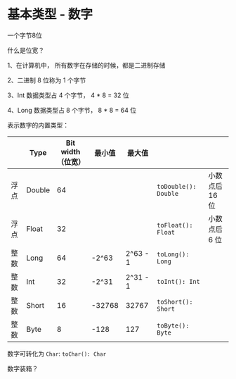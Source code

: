 # 基本类型 - 数字


一个字节8位



什么是位宽？

1、在计算机中， 所有数字在存储的时候，都是二进制存储

2、二进制 8 位称为 1 个字节

3、Int 数据类型占 4 个字节， 4 * 8  = 32 位

4、Long 数据类型占 8 个字节， 8 * 8 = 64 位

表示数字的内置类型：

|      | Type   | Bit width （位宽） | 最小值 | 最大值   |                      |                |
| ---- | ------ | ------------------ | ------ | -------- | -------------------- | -------------- |
| 浮点 | Double | 64                 |        |          | `toDouble(): Double` | 小数点后 16 位 |
| 浮点 | Float  | 32                 |        |          | `toFloat(): Float`   | 小数点后 6 位  |
| 整数 | Long   | 64                 | -2^63  | 2^63 - 1 | `toLong(): Long`     |                |
| 整数 | Int    | 32                 | -2^31  | 2^31 - 1 | `toInt(): Int`       |                |
| 整数 | Short  | 16                 | -32768 | 32767    | `toShort(): Short`   |                |
| 整数 | Byte   | 8                  | -128   | 127      | `toByte(): Byte`     |                |



数字可转化为 `Char`: `toChar(): Char`

数字装箱？

